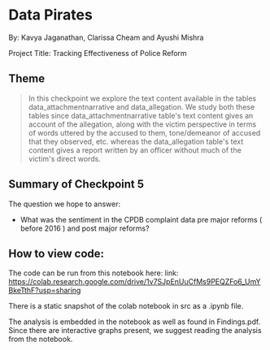 # Data Pirates

By: Kavya Jaganathan, Clarissa Cheam and Ayushi Mishra

Project Title: Tracking Effectiveness of Police Reform

## Theme

> In this checkpoint we explore the text content available in the tables data_attachmentnarrative and data_allegation. We study both these tables since data_attachmentnarrative table's text content gives an account of the allegation, along with the victim perspective in terms of words uttered by the accused to them, tone/demeanor of accused that they observed, etc. whereas the data_allegation table's text content gives a report written by an officer without much of the victim's direct words.

## Summary of Checkpoint 5 
The question we hope to answer:

- What was the sentiment in the CPDB complaint data pre major reforms ( before 2016 ) and post major reforms?

## How to view code:
The code can be run from this notebook here:
link: https://colab.research.google.com/drive/1v7SJpEnUuCfMs9PEQZFo6_UmYBkeTthF?usp=sharing

There is a static snapshot of the colab notebook in src as a .ipynb file.

The analysis is embedded in the notebook as well as found in Findings.pdf. Since there are interactive graphs present, we suggest reading the analysis from the notebook.

